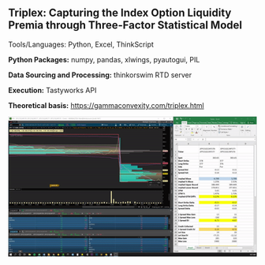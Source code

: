 ## Triplex: Capturing the Index Option Liquidity Premia through Three-Factor Statistical Model

</b>Tools/Languages:</b> Python, Excel, ThinkScript

<b>Python Packages:</b> numpy, pandas, xlwings, pyautogui, PIL

<b>Data Sourcing and Processing:</b> thinkorswim RTD server

<b>Execution:</b> Tastyworks API

<b>Theoretical basis:</b> https://gammaconvexity.com/triplex.html

![alt text](https://github.com/GammaConvexity/Triplex/blob/main/realTimeSample.gif?raw=true)
